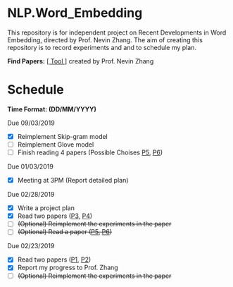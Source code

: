 # NLP.Word_Embedding
This repository is for independent project on Recent Developments in Word Embedding, directed by Prof. Nevin Zhang. The aim of creating this repository is to record experiments and and to schedule my plan.

**Find Papers:** [[ Tool ]](http://aipano.cse.ust.hk/p11/) created by Prof. Nevin Zhang

# Schedule 
**Time Format: (DD/MM/YYYY)**

Due 09/03/2019
- [x] Reimplement Skip-gram model
- [ ] Reimplement Glove model
- [ ] Finish reading 4 papers (Possible Choises [P5](https://www.aaai.org/ocs/index.php/AAAI/AAAI15/paper/viewFile/9314/9535), [P6](https://arxiv.org/pdf/1507.01127.pdf%20http://arxiv.org/abs/1507.01127.pdf))

Due 01/03/2019
- [x] Meeting at 3PM (Report detailed plan)

Due 02/28/2019
- [x] Write a project plan
- [x] Read two papers ([P3](http://www.aclweb.org/anthology/C14-1016), [P4](http://www.aclweb.org/anthology/D14-1110))
- [ ] ~~(Optional) Reimplement the experiments in the paper~~
- [ ] ~~(Optional) Read a paper ([P5](https://www.aaai.org/ocs/index.php/AAAI/AAAI15/paper/viewFile/9314/9535), [P6](https://arxiv.org/pdf/1507.01127.pdf%20http://arxiv.org/abs/1507.01127.pdf))~~

Due 02/23/2019
- [x] Read two papers ([P1](http://aclweb.org/anthology/P18-1073), [P2](http://aclweb.org/anthology/P18-1041))
- [x] Report my progress to Prof. Zhang
- [ ] ~~(Optional) Reimplement the experiments in the paper~~

